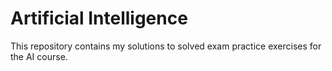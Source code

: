 # Artificial Intelligence

This repository contains my solutions to solved exam practice exercises for the AI course.
 
